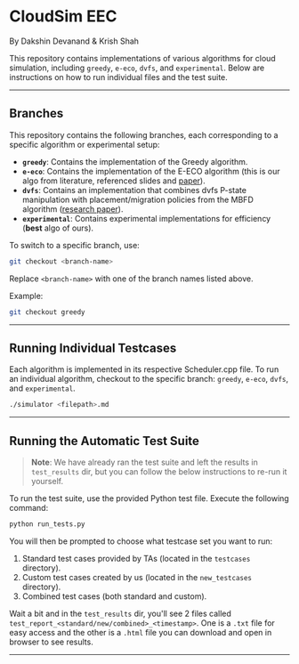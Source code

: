 # CloudSim EEC
By Dakshin Devanand & Krish Shah

This repository contains implementations of various algorithms for cloud simulation, including `greedy`, `e-eco`, `dvfs`, and `experimental`. Below are instructions on how to run individual files and the test suite.

---

## Branches

This repository contains the following branches, each corresponding to a specific algorithm or experimental setup:

- **`greedy`**: Contains the implementation of the Greedy algorithm.
- **`e-eco`**: Contains the implementation of the E-ECO algorithm (this is our algo from literature, referenced slides and [paper](https://www.researchgate.net/publication/310451800_E-eco_Performance-Aware_Energy-Efficient_Cloud_Data_Center_Orchestration)).
- **`dvfs`**: Contains an implementation that combines dvfs P-state manipulation with placement/migration policies from the MBFD algorithm ([research paper](https://www.sciencedirect.com/science/article/pii/S0167739X11000689)).
- **`experimental`**: Contains experimental implementations for efficiency (**best** algo of ours).

To switch to a specific branch, use:
```bash
git checkout <branch-name>
```

Replace `<branch-name>` with one of the branch names listed above.

Example:
```bash
git checkout greedy
```

---


## Running Individual Testcases

Each algorithm is implemented in its respective Scheduler.cpp file. To run an individual algorithm, checkout to the specific branch: `greedy`, `e-eco`, `dvfs`, and `experimental`.

```bash
./simulator <filepath>.md
```

---

## Running the Automatic Test Suite

> **Note**: We have already ran the test suite and left the results in `test_results` dir, but you can follow the below instructions to re-run it yourself.


To run the test suite, use the provided Python test file. Execute the following command:

```bash
python run_tests.py
```

You will then be prompted to choose what testcase set you want to run:
1. Standard test cases provided by TAs (located in the `testcases` directory).
2. Custom test cases created by us (located in the `new_testcases` directory).
3. Combined test cases (both standard and custom).

Wait a bit and in the `test_results` dir, you'll see 2 files called `test_report_<standard/new/combined>_<timestamp>`. One is a `.txt` file
for easy access and the other is a `.html` file you can download and open in browser to see results.

---

